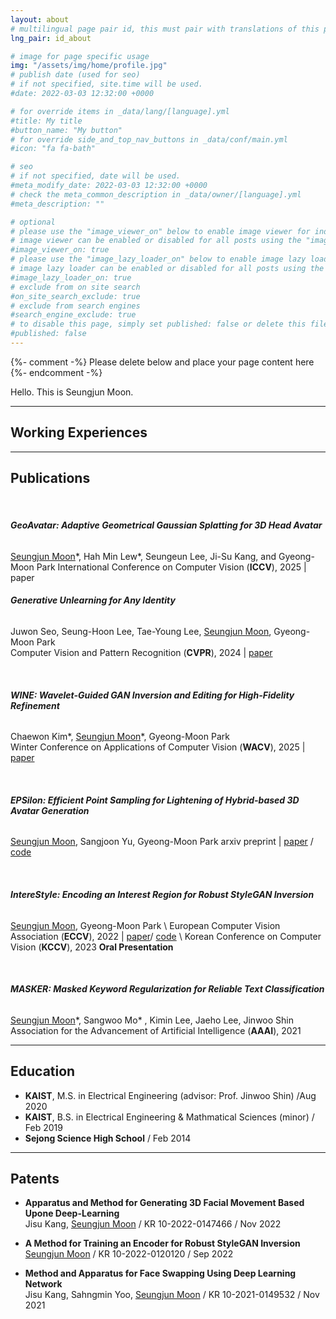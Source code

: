 ```yaml
---
layout: about
# multilingual page pair id, this must pair with translations of this page. (This name must be unique)
lng_pair: id_about

# image for page specific usage
img: "/assets/img/home/profile.jpg"
# publish date (used for seo)
# if not specified, site.time will be used.
#date: 2022-03-03 12:32:00 +0000

# for override items in _data/lang/[language].yml
#title: My title
#button_name: "My button"
# for override side_and_top_nav_buttons in _data/conf/main.yml
#icon: "fa fa-bath"

# seo
# if not specified, date will be used.
#meta_modify_date: 2022-03-03 12:32:00 +0000
# check the meta_common_description in _data/owner/[language].yml
#meta_description: ""

# optional
# please use the "image_viewer_on" below to enable image viewer for individual pages or posts (_posts/ or [language]/_posts folders).
# image viewer can be enabled or disabled for all posts using the "image_viewer_posts: true" setting in _data/conf/main.yml.
#image_viewer_on: true
# please use the "image_lazy_loader_on" below to enable image lazy loader for individual pages or posts (_posts/ or [language]/_posts folders).
# image lazy loader can be enabled or disabled for all posts using the "image_lazy_loader_posts: true" setting in _data/conf/main.yml.
#image_lazy_loader_on: true
# exclude from on site search
#on_site_search_exclude: true
# exclude from search engines
#search_engine_exclude: true
# to disable this page, simply set published: false or delete this file
#published: false
---
```


{%- comment -%} Please delete below and place your page content here {%- endcomment -%}

Hello. This is Seungjun Moon.

***

## Working Experiences

***

## Publications  
  
<br>
  
###### **GeoAvatar: Adaptive Geometrical Gaussian Splatting for 3D Head Avatar**  
<u>Seungjun Moon</u>\*, Hah Min Lew\*, Seungeun Lee, Ji-Su Kang, and Gyeong-Moon Park
International Conference on Computer Vision (**ICCV**), 2025 | paper  

###### **Generative Unlearning for Any Identity**
Juwon Seo, Seung-Hoon Lee, Tae-Young Lee, <u>Seungjun Moon</u>, Gyeong-Moon Park  
Computer Vision and Pattern Recognition (**CVPR**), 2024 | [paper](http://arxiv.org/abs/2405.09879)

<br>

###### **WINE: Wavelet-Guided GAN Inversion and Editing for High-Fidelity Refinement**  
Chaewon Kim\*, <u>Seungjun Moon</u>\*, Gyeong-Moon Park  
Winter Conference on Applications of Computer Vision (**WACV**), 2025 | [paper](https://arxiv.org/abs/2210.09655)
  
<br>

###### **EPSilon: Efficient Point Sampling for Lightening of Hybrid-based 3D Avatar Generation**
<u>Seungjun Moon</u>, Sangjoon Yu, Gyeong-Moon Park
arxiv preprint | [paper]() / [code](https://github.com/seungjun-moon/epsilon)

<br>

###### **IntereStyle: Encoding an Interest Region for Robust StyleGAN Inversion**  
<u>Seungjun Moon</u>, Gyeong-Moon Park \\
European Computer Vision Association (**ECCV**), 2022 | [paper](https://arxiv.org/abs/2209.10811)/ [code](https://github.com/seungjun-moon/interestyle) \\
Korean Conference on Computer Vision (**KCCV**), 2023 **Oral Presentation**

<br>

###### **MASKER: Masked Keyword Regularization for Reliable Text Classification**  
<u>Seungjun Moon</u>\*, Sangwoo Mo\* , Kimin Lee, Jaeho Lee, Jinwoo Shin  
Association for the Advancement of Artificial Intelligence (**AAAI**), 2021  

***

## Education

- **KAIST**, M.S. in Electrical Engineering (advisor: Prof. Jinwoo Shin) /Aug 2020
- **KAIST**, B.S. in Electrical Engineering & Mathmatical Sciences (minor) / Feb 2019
- **Sejong Science High School** / Feb 2014

***

## Patents

- **Apparatus and Method for Generating 3D Facial Movement Based Upone Deep-Learning**  
Jisu Kang, <u>Seungjun Moon</u> / KR 10-2022-0147466 / Nov 2022

- **A Method for Training an Encoder for Robust StyleGAN Inversion**  
<u>Seungjun Moon</u> / KR 10-2022-0120120 / Sep 2022

- **Method and Apparatus for Face Swapping Using Deep Learning Network**  
Jisu Kang, Sahngmin Yoo, <u>Seungjun Moon</u> / KR 10-2021-0149532 / Nov 2021